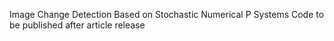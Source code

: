 Image Change Detection Based on Stochastic Numerical P Systems
Code to be published after article release

